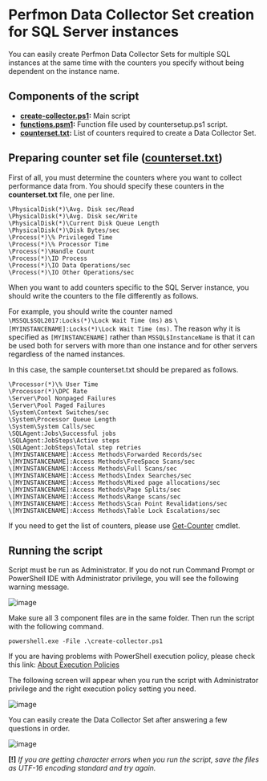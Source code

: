 # Perfmon Data Collector Set creation for SQL Server instances
You can easily create Perfmon Data Collector Sets for multiple SQL instances at the same time with the counters you specify without being dependent on the instance name.
## Components of the script
* **[create-collector.ps1](https://github.com/yigitaktan/PerfmonSetup/blob/main/create-collector.ps1):** Main script
* **[functions.psm1](https://github.com/yigitaktan/PerfmonSetup/blob/main/functions.psm1):** Function file used by countersetup.ps1 script.
* **[counterset.txt](https://github.com/yigitaktan/PerfmonSetup/blob/main/counterset.txt):** List of counters required to create a Data Collector Set.
## Preparing counter set file ([counterset.txt](https://github.com/yigitaktan/PerfmonSetup/blob/main/counterset.txt))
First of all, you must determine the counters where you want to collect performance data from. You should specify these counters in the **counterset.txt** file, one per line.
```
\PhysicalDisk(*)\Avg. Disk sec/Read
\PhysicalDisk(*)\Avg. Disk sec/Write
\PhysicalDisk(*)\Current Disk Queue Length
\PhysicalDisk(*)\Disk Bytes/sec
\Process(*)\% Privileged Time
\Process(*)\% Processor Time
\Process(*)\Handle Count
\Process(*)\ID Process
\Process(*)\IO Data Operations/sec
\Process(*)\IO Other Operations/sec
```

When you want to add counters specific to the SQL Server instance, you should write the counters to the file differently as follows.

For example, you should write the counter named `\MSSQL$SQL2017:Locks(*)\Lock Wait Time (ms)` as `\[MYINSTANCENAME]:Locks(*)\Lock Wait Time (ms)`. The reason why it is specified as `[MYINSTANCENAME]` rather than `MSSQL$InstanceName` is that it can be used both for servers with more than one instance and for other servers regardless of the named instances.

In this case, the sample counterset.txt should be prepared as follows.
```
\Processor(*)\% User Time
\Processor(*)\DPC Rate
\Server\Pool Nonpaged Failures
\Server\Pool Paged Failures
\System\Context Switches/sec
\System\Processor Queue Length
\System\System Calls/sec
\SQLAgent:Jobs\Successful jobs
\SQLAgent:JobSteps\Active steps
\SQLAgent:JobSteps\Total step retries
\[MYINSTANCENAME]:Access Methods\Forwarded Records/sec
\[MYINSTANCENAME]:Access Methods\FreeSpace Scans/sec
\[MYINSTANCENAME]:Access Methods\Full Scans/sec
\[MYINSTANCENAME]:Access Methods\Index Searches/sec
\[MYINSTANCENAME]:Access Methods\Mixed page allocations/sec
\[MYINSTANCENAME]:Access Methods\Page Splits/sec
\[MYINSTANCENAME]:Access Methods\Range scans/sec
\[MYINSTANCENAME]:Access Methods\Scan Point Revalidations/sec
\[MYINSTANCENAME]:Access Methods\Table Lock Escalations/sec
```

If you need to get the list of counters, please use [Get-Counter](https://docs.microsoft.com/en-us/powershell/module/microsoft.powershell.diagnostics/get-counter?view=powershell-7.1) cmdlet.

## Running the script
Script must be run as Administrator.
If you do not run Command Prompt or PowerShell IDE with Administrator privilege, you will see the following warning message.

![image](https://user-images.githubusercontent.com/51110247/134901242-243be960-6f8f-4379-a853-4c61c9992248.png)

Make sure all 3 component files are in the same folder. Then run the script with the following command.

`powershell.exe -File .\create-collector.ps1`

If you are having problems with PowerShell execution policy, please check this link: [About Execution Policies](https://docs.microsoft.com/en-us/powershell/module/microsoft.powershell.core/about/about_execution_policies?view=powershell-7.1)

The following screen will appear when you run the script with Administrator privilege and the right execution policy setting you need.

![image](https://user-images.githubusercontent.com/51110247/135044020-561dc4a8-6ed8-4bd4-9f2c-9c6094792ae8.png)

You can easily create the Data Collector Set after answering a few questions in order.

![image](https://user-images.githubusercontent.com/51110247/135069078-4c366c8e-b207-4251-84e5-98e995accd44.png)

**[!]** *If you are getting character errors when you run the script, save the files as UTF-16 encoding standard and try again.*
